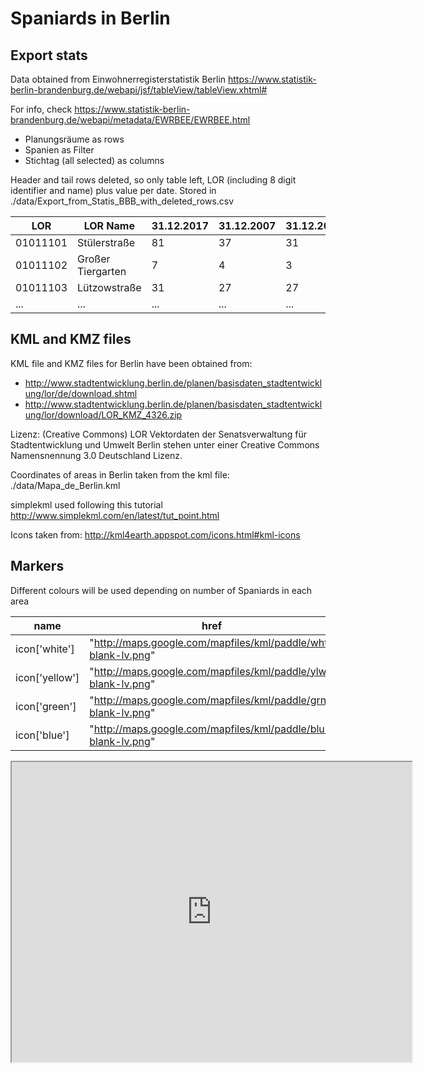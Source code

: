 # Spaniards in Berlin

## Export stats

Data obtained from Einwohnerregisterstatistik Berlin
https://www.statistik-berlin-brandenburg.de/webapi/jsf/tableView/tableView.xhtml#

For info, check https://www.statistik-berlin-brandenburg.de/webapi/metadata/EWRBEE/EWRBEE.html

- Planungsräume as rows
- Spanien as Filter
- Stichtag (all selected) as columns

Header and tail rows deleted, so only table left, LOR (including 8 digit identifier and name) plus value per date.
Stored in
./data/Export_from_Statis_BBB_with_deleted_rows.csv

LOR |	LOR Name |	31.12.2017 |	31.12.2007 |	31.12.2008
--- | --- | --- | --- | ---
01011101 |	Stülerstraße |	81 |	37 |	31
01011102 |	Großer Tiergarten |	7 |	4 |	3
01011103 |	Lützowstraße |	31 |	27 |	27
... | ... | ... | ... | ...

## KML and KMZ files
KML file and KMZ files for Berlin have been obtained from:
- http://www.stadtentwicklung.berlin.de/planen/basisdaten_stadtentwicklung/lor/de/download.shtml
- http://www.stadtentwicklung.berlin.de/planen/basisdaten_stadtentwicklung/lor/download/LOR_KMZ_4326.zip

Lizenz: (Creative Commons)
LOR Vektordaten der Senatsverwaltung für Stadtentwicklung und Umwelt Berlin stehen unter einer Creative Commons Namensnennung 3.0 Deutschland Lizenz.

Coordinates of areas in Berlin taken from the kml file:
./data/Mapa_de_Berlin.kml

simplekml used following this tutorial
http://www.simplekml.com/en/latest/tut_point.html

Icons taken from:
http://kml4earth.appspot.com/icons.html#kml-icons

## Markers
Different colours will be used depending on number of Spaniards in each area

name | href | Number
--- | --- | ---
icon['white'] | "http://maps.google.com/mapfiles/kml/paddle/wht-blank-lv.png" | = 0
icon['yellow'] | "http://maps.google.com/mapfiles/kml/paddle/ylw-blank-lv.png" | > 0 & < 10
icon['green'] | "http://maps.google.com/mapfiles/kml/paddle/grn-blank-lv.png" | > 10 & < 100
icon['blue'] | "http://maps.google.com/mapfiles/kml/paddle/blu-blank-lv.png" | > 100

<iframe src="https://www.google.com/maps/d/embed?mid=1sCSugR5wpVfeQS_k0NDB-ihedFjxIMDS" width="640" height="480"></iframe>
